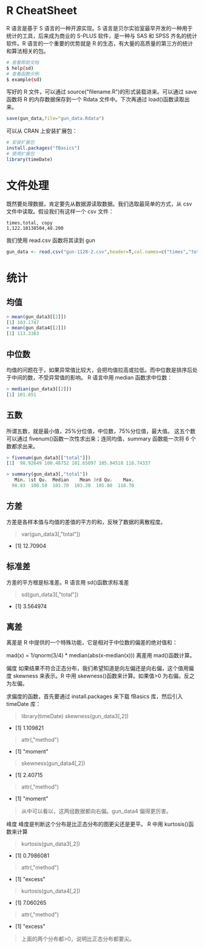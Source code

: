 # R CheatSheet

R 语言是基于 S 语言的一种开源实现。S 语言是贝尔实验室最早开发的一种用于统计的工具，后来成为商业的 S-PLUS 软件，是一种与 SAS 和 SPSS 齐名的统计软件。R 语言的一个重要的优势就是 R 的生态，有大量的高质量的第三方的统计和算法相关的包。

```sh
# 查看帮助文档
$ help(sd)
# 查看函数示例
$ example(sd)
```

写好的 R 文件，可以通过 source("filename.R")的形式装载进来。可以通过 save 函数将 R 的内存数据保存到一个 Rdata 文件中。下次再通过 load()函数读取出来。

```r
save(gun_data,file="gun_data.Rdata")
```

可以从 CRAN 上安装扩展包：

```r
# 安装扩展包
install.packages("fBasics")
# 使用扩展包
library(timeDate)
```

# 文件处理

既然要处理数据，肯定要先从数据源读取数据。我们选取最简单的方式，从 csv 文件中读取。假设我们有这样一个 csv 文件：

```csv
times,total, copy
1,122.18138504,48.200
```

我们使用 read.csv 函数将其读到 gun

```r
gun_data <- read.csv("gun-1128-2.csv",header=T,col.names=c("times","total","copy"))
```

# 统计

## 均值

```r
> mean(gun_data3[[2]])
[1] 103.1747
> mean(gun_data4[[2]])
[1] 113.3303
```

## 中位数

均值的问题在于，如果异常值比较大，会把均值拉高或拉低。而中位数是排序后处于中间的数，不受异常值的影响。
R 语言中用 median 函数求中位数：

```r
> median(gun_data3[[2]])
[1] 101.651
```

## 五数

所谓五数，就是最小值，25%分位值，中位数，75%分位值，最大值。
这五个数可以通过 fivenum()函数一次性求出来；连同均值，summary 函数能一次将 6 个数都求出来。

```r
> fivenum(gun_data3[["total"]])
[1]  98.92649 100.48752 101.65097 105.94518 116.74337

> summary(gun_data3[,"total"])
   Min. 1st Qu.  Median    Mean 3rd Qu.    Max.
  98.93  100.50  101.70  103.20  105.80  116.70
```

## 方差

方差是各样本值与均值的差值的平方的和，反映了数据的离散程度。

> var(gun_data3[,"total"])
- [1] 12.70904

## 标准差

方差的平方根是标准差。R 语言用 sd()函数求标准差

> sd(gun_data3[,"total"])
- [1] 3.564974

## 离差

离差是 R 中提供的一个特殊功能，它是相对于中位数的偏差的绝对值和：

mad(x) = 1/qnorm(3/4) \* median(abs(x-median(x)))
离差用 mad()函数计算。

偏度
如果结果不符合正态分布，我们希望知道是向左偏还是向右偏，这个值用偏度 skewness 来表示。R 中用 skewness()函数来计算。如果值>0 为右偏，反之为左偏。

求偏度的函数，首先要通过 install.packages 来下载 fBasics 库，然后引入 timeDate 库：

> library(timeDate)
> skewness(gun_data3[,2])
- [1] 1.109821
> attr(,"method")
- [1] "moment"
> skewness(gun_data4[,2])
- [1] 2.40715
> attr(,"method")
- [1] "moment"
> 从中可以看以，这两组数据都向右偏。gun_data4 偏得更厉害。

峰度
峰度是判断这个分布是比正态分布的图更尖还是更平。
R 中用 kurtosis()函数来计算

> kurtosis(gun_data3[,2])
- [1] 0.7986081
> attr(,"method")
- [1] "excess"
> kurtosis(gun_data4[,2])
- [1] 7.060265
> attr(,"method")
- [1] "excess"
> 上面的两个分布都>0，说明比正态分布都要尖。

